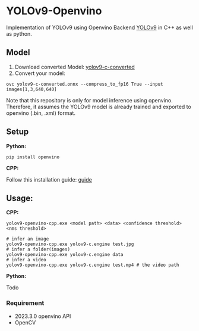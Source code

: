 # YOLOv9-Openvino

Implementation of YOLOv9 using Openvino Backend [YOLOv9](https://github.com/WongKinYiu/yolov9)  in C++ as well as python.

## Model

1. Download converted Model: [yolov9-c-converted](https://drive.google.com/file/d/1eBs2zlPmPoa-K2N4enTG3srXmesKQyM9/view?usp=sharing)
2. Convert your model:
``` shell
ovc yolov9-c-converted.onnx --compress_to_fp16 True --input images[1,3,640,640]
```
Note that this repository is only for model inference using openvino. Therefore, it assumes the YOLOv9 model is already trained and exported to openvino (.bin, .xml) format. 

## Setup

**Python:**
``` shell
pip install openvino
```

**CPP:**

Follow this installation guide: [guide](https://docs.openvino.ai/2023.3/openvino_docs_install_guides_installing_openvino_from_archive_windows.html)

## Usage:

**CPP:**
``` shell
yolov9-openvino-cpp.exe <model path> <data> <confidence threshold> <nms threshold>

# infer an image
yolov9-openvino-cpp.exe yolov9-c.engine test.jpg 
# infer a folder(images)
yolov9-openvino-cpp.exe yolov9-c.engine data
# infer a video
yolov9-openvino-cpp.exe yolov9-c.engine test.mp4 # the video path
```
**Python:**

Todo

### Requirement
- 2023.3.0 openvino API
- OpenCV
